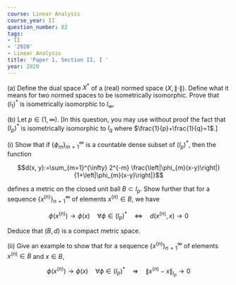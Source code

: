 ```yaml
---
course: Linear Analysis
course_year: II
question_number: 82
tags:
- II
- '2020'
- Linear Analysis
title: 'Paper 1, Section II, I '
year: 2020
---
```




(a) Define the dual space $X^{*}$ of a (real) normed space $(X,\|\cdot\|)$. Define what it means for two normed spaces to be isometrically isomorphic. Prove that $\left(l_{1}\right)^{*}$ is isometrically isomorphic to $l_{\infty}$.

(b) Let $p \in(1, \infty)$. [In this question, you may use without proof the fact that $\left(l_{p}\right)^{*}$ is isometrically isomorphic to $l_{q}$ where $\frac{1}{p}+\frac{1}{q}=1$.]

(i) Show that if $\left\{\phi_{m}\right\}_{m=1}^{\infty}$ is a countable dense subset of $\left(l_{p}\right)^{*}$, then the function

$$d(x, y):=\sum_{m=1}^{\infty} 2^{-m} \frac{\left|\phi_{m}(x-y)\right|}{1+\left|\phi_{m}(x-y)\right|}$$

defines a metric on the closed unit ball $B \subset l_{p}$. Show further that for a sequence $\left\{x^{(n)}\right\}_{n=1}^{\infty}$ of elements $x^{(n)} \in B$, we have

$$\phi\left(x^{(n)}\right) \rightarrow \phi(x) \quad \forall \phi \in\left(l_{p}\right)^{*} \quad \Leftrightarrow \quad d\left(x^{(n)}, x\right) \rightarrow 0$$

Deduce that $(B, d)$ is a compact metric space.

(ii) Give an example to show that for a sequence $\left\{x^{(n)}\right\}_{n=1}^{\infty}$ of elements $x^{(n)} \in B$ and $x \in B$,

$$\phi\left(x^{(n)}\right) \rightarrow \phi(x) \quad \forall \phi \in\left(l_{p}\right)^{*} \quad \Rightarrow \quad\left\|x^{(n)}-x\right\|_{l_{p}} \rightarrow 0$$